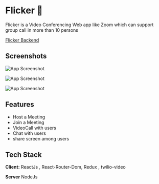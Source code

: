 
#  Flicker 🎥

Flicker is a Video Conferencing Web app like Zoom which can support group call in more than 10 persons

[Flicker Backend](https://github.com/Mukul-Singhal/flicker-backend)



## Screenshots

![App Screenshot](https://i.imgur.com/83uS0L8.png)

![App Screenshot](https://i.imgur.com/13fwkWN.png)


![App Screenshot](https://i.imgur.com/4j4H2PB.png)


  
## Features

- Host a Meeting
- Join a Meeting
- VideoCall with  users
- Chat with  users
- share screen among users


  
## Tech Stack

**Client:** ReactJs , React-Router-Dom, Redux , twilio-video

**Server** NodeJs


  
